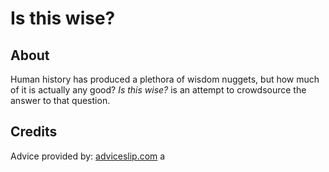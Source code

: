 # Is this wise?

## About
Human history has produced a plethora of wisdom nuggets, but how much of it is actually any good?
_Is this wise?_ is an attempt to crowdsource the answer to that question.

## Credits
Advice provided by: [adviceslip.com](https://api.adviceslip.com/)
a
